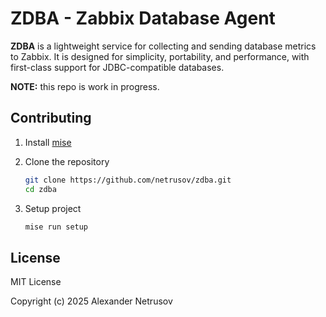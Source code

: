# ZDBA - Zabbix Database Agent

**ZDBA** is a lightweight service for collecting and sending database metrics to
Zabbix. It is designed for simplicity, portability, and performance, with
first-class support for JDBC-compatible databases.

**NOTE:** this repo is work in progress.

## Contributing

1. Install [mise](https://github.com/jdx/mise)

1. Clone the repository
    ```bash
    git clone https://github.com/netrusov/zdba.git
    cd zdba
    ```

1. Setup project
    ```bash
    mise run setup
    ```

## License

MIT License

Copyright (c) 2025 Alexander Netrusov
